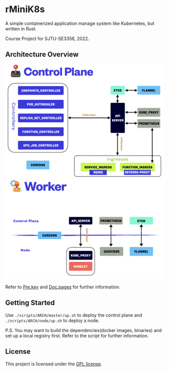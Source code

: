 # rMiniK8s

A simple containerized application manage system like Kubernetes, but written in Rust.

Course Project for SJTU-SE3356, 2022.

## Architecture Overview

![image](assests/Control_Plane.png)
![image](assests/Worker.png)

Refer to [Pre.key](assests/Pre.key) and [Doc.pages](assests/Doc.pages) for further information.

## Getting Started

Use `./scripts/ARCH/master/up.sh` to deploy the control plane and `./scripts/ARCH/node/up.sh` to deploy a node.

P.S. You may want to build the dependencies(docker images, binaries) and set up a local registry first. Refer to the script for further information.

## License

This project is licensed under the [GPL license].

[GPL license]: https://github.com/markcty/rMiniK8s/blob/main/LICENCE
